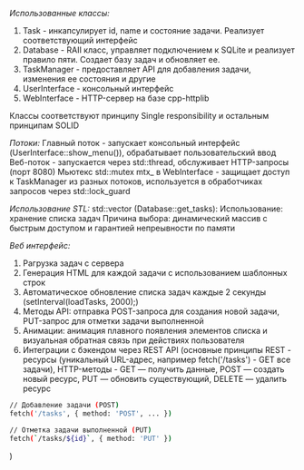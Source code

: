 *Использованные классы:*
1. Task - инкапсулирует id, name и состояние задачи. Реализует соответствующий интерфейс 
2. Database - RAII класс, управляет подключением к SQLite и реализует правило пяти. Создает базу задач и обновляет ее.
3. TaskManager - предоставляет API для добавления задачи, изменения ее состояния и другие
4. UserInterface - консольный интерфейс 
5. WebInterface - HTTP-сервер на базе cpp-httplib

Классы соответствуют принципу Single responsibility и остальным принципам SOLID

*Потоки:*
Главный поток - запускает консольный интерфейс (UserInterface::show_menu()), обрабатывает пользовательский ввод
Веб-поток - запускается через std::thread, обслуживает HTTP-запросы (порт 8080)
Мьютекс std::mutex mtx_ в WebInterface - защищает доступ к TaskManager из разных потоков, используется в обработчиках запросов через std::lock_guard

*Использование STL:*
std::vector<Task> (Database::get_tasks):
Использование: хранение списка задач
Причина выбора: динамический массив с быстрым доступом и гарантией непреывности по памяти

*Веб интерфейс:*
1. Pагрузка задач с сервера
2. Генерация HTML для каждой задачи с использованием шаблонных строк
3. Автоматическое обновление списка задач каждые 2 секунды (setInterval(loadTasks, 2000);)
4. Методы API: отправка POST-запроса для создания новой задачи, PUT-запрос для отметки задачи выполненной
5. Анимации: анимация плавного появления элементов списка и визуальная обратная связь при действиях пользователя
6. Интеграции с бэкендом через REST API (основные принципы REST - ресурсы (уникальный URL-адрес, например fetch('/tasks') - GET все задачи), HTTP-методы - GET — получить данные, POST — создать новый ресурс, PUT — обновить существующий, DELETE — удалить ресурс 
```sh
// Добавление задачи (POST)
fetch('/tasks', { method: 'POST', ... })

// Отметка задачи выполненной (PUT)
fetch(`/tasks/${id}`, { method: 'PUT' })
``` 
)
